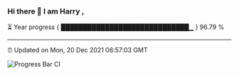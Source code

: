 ### Hi there 👋 I am Harry , 

⏳ Year progress { █████████████████████████████▁ } 96.79 %

---

⏰ Updated on Mon, 20 Dec 2021 06:57:03 GMT

![Progress Bar CI](https://github.com/duykhang68/duykhang68/workflows/Progress%20Bar%20CI/badge.svg)
